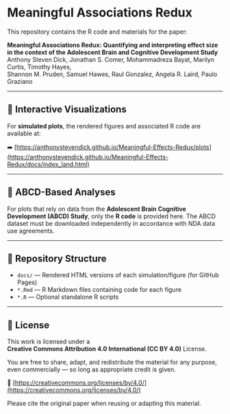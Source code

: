 # Meaningful Associations Redux

This repository contains the R code and materials for the paper:

**Meaningful Associations Redux: Quantifying and interpreting effect size in the context of the Adolescent Brain and Cognitive Development Study**  
Anthony Steven Dick, Jonathan S. Comer, Mohammadreza Bayat, Marilyn Curtis, Timothy Hayes,  
Shannon M. Pruden, Samuel Hawes, Raul Gonzalez, Angela R. Laird, Paulo Graziano

---

## 🔗 Interactive Visualizations

For **simulated plots**, the rendered figures and associated R code are available at:

➡️ [https://anthonystevendick.github.io/Meaningful-Effects-Redux/plots](https://anthonystevendick.github.io/Meaningful-Effects-Redux/docs/index_land.html)

---

## 🧠 ABCD-Based Analyses

For plots that rely on data from the **Adolescent Brain Cognitive Development (ABCD) Study**, only the **R code** is provided here. The ABCD dataset must be downloaded independently in accordance with NDA data use agreements.

---

## 📁 Repository Structure

- `docs/` — Rendered HTML versions of each simulation/figure (for GitHub Pages)
- `*.Rmd` — R Markdown files containing code for each figure
- `*.R` — Optional standalone R scripts

---

## 📜 License

This work is licensed under a  
**Creative Commons Attribution 4.0 International (CC BY 4.0)** License.

You are free to share, adapt, and redistribute the material for any purpose, even commercially — so long as appropriate credit is given.

🔗 [https://creativecommons.org/licenses/by/4.0/](https://creativecommons.org/licenses/by/4.0/)

Please cite the original paper when reusing or adapting this material.
